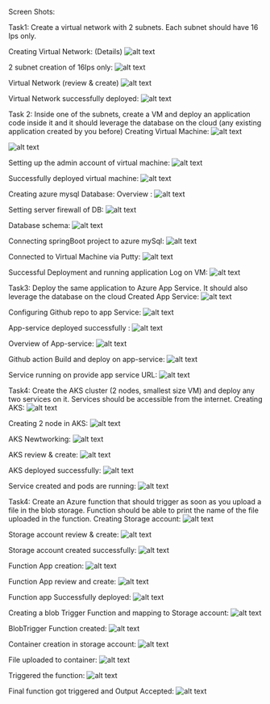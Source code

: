 Screen Shots:

Task1: Create a virtual network with 2 subnets. Each subnet should have 16 Ips only.

Creating Virtual Network: (Details)
![alt text](https://github.com/utkarshsanju13/springboot-azuresql/blob/main/img/cncreation1.png)

 
2 subnet creation of 16Ips only: 
![alt text](https://github.com/utkarshsanju13/springboot-azuresql/blob/main/img/vncreation2-2subnet16ipscreated.png)
 




Virtual Network (review & create)
![alt text](https://github.com/utkarshsanju13/springboot-azuresql/blob/main/img/vncreation3-reviewandcreate.png)
 
Virtual Network successfully deployed:
![alt text](https://github.com/utkarshsanju13/springboot-azuresql/blob/main/img/vnetcreation4-createdsuccesfully.png) 






Task 2: Inside one of the subnets, create a VM and deploy an application code inside it and it should leverage the database on the cloud (any existing application created by you before)
Creating Virtual Machine: 
![alt text](https://github.com/utkarshsanju13/springboot-azuresql/blob/main/img/vmcreation1Screenshot%202023-02-21%20140620.png)
 

![alt text](https://github.com/utkarshsanju13/springboot-azuresql/blob/main/img/vmcreatin2.png)
 
Setting up the admin account of virtual machine:
![alt text](https://github.com/utkarshsanju13/springboot-azuresql/blob/main/img/vmcreatin3.png)
 
Successfully deployed virtual machine:
![alt text](https://github.com/utkarshsanju13/springboot-azuresql/blob/main/img/vmcreatin4-successful.png)
 

Creating azure mysql Database:
Overview : 
![alt text](https://github.com/utkarshsanju13/springboot-azuresql/blob/main/img/db-created-overview.png)
 
Setting server firewall of DB: 
![alt text](https://github.com/utkarshsanju13/springboot-azuresql/blob/main/img/db-set-firewall.png)
 

Database schema: 
![alt text](https://github.com/utkarshsanju13/springboot-azuresql/blob/main/img/db-table.png)
 

Connecting springBoot project to azure mySql: 
![alt text](https://github.com/utkarshsanju13/springboot-azuresql/blob/main/img/application.yml-springboot-azuresql.png)
 
Connected to Virtual Machine via Putty: 
![alt text](https://github.com/utkarshsanju13/springboot-azuresql/blob/main/img/sucessfully-login-vm.png)

 

Successful Deployment and running application Log on VM: 
![alt text](https://github.com/utkarshsanju13/springboot-azuresql/blob/main/img/sucessfully-deploy-on-VM.png)
 

Task3: Deploy the same application to Azure App Service. It should also leverage the database on the cloud
Created App Service: 
![alt text](https://github.com/utkarshsanju13/springboot-azuresql/blob/main/img/createApp.png)
 
Configuring Github repo to app Service: 
![alt text](https://github.com/utkarshsanju13/springboot-azuresql/blob/main/img/createApp-githubaction.png)
 
App-service deployed successfully :
![alt text](https://github.com/utkarshsanju13/springboot-azuresql/blob/main/img/service-ccreated-succesfully.png)
 
Overview of App-service: 
![alt text](https://github.com/utkarshsanju13/springboot-azuresql/blob/main/img/overviewpage.png)
 
Github action Build and deploy on app-service: 
![alt text](https://github.com/utkarshsanju13/springboot-azuresql/blob/main/img/github-build-and-deploy-success.png)
 
Service running on provide app service URL:
![alt text](https://github.com/utkarshsanju13/springboot-azuresql/blob/main/img/url-output.png)
 
Task4: Create the AKS cluster (2 nodes, smallest size VM) and deploy any two services on it. Services should be accessible from the internet.
Creating AKS:
![alt text](https://github.com/utkarshsanju13/springboot-azuresql/blob/main/img/create%20kubernetes%20cluster.png)
 
Creating 2 node in AKS:
![alt text](https://github.com/utkarshsanju13/springboot-azuresql/blob/main/img/create%20kubernetes%20cluster2.png)
 
AKS Newtworking: 
![alt text](https://github.com/utkarshsanju13/springboot-azuresql/blob/main/img/create%20kubernetes%20cluster3.png)
 
AKS review & create: 
![alt text](https://github.com/utkarshsanju13/springboot-azuresql/blob/main/img/create%20kubernetes%20cluster4.png)
 
AKS deployed successfully:
![alt text](https://github.com/utkarshsanju13/springboot-azuresql/blob/main/img/clustercreatesuccess5.png)
 
Service created and pods are running: 
![alt text](https://github.com/utkarshsanju13/springboot-azuresql/blob/main/img/with%20runnung%20single%20pod.png)
 

Task4: Create an Azure function that should trigger as soon as you upload a file in the blob storage. Function should be able to print the name of the file uploaded in the function.
Creating Storage account:
![alt text](https://github.com/utkarshsanju13/springboot-azuresql/blob/main/img/storagecreated1.png)
 
Storage account review & create:
![alt text](https://github.com/utkarshsanju13/springboot-azuresql/blob/main/img/storagecreated1.5.png)
 
Storage account created successfully:
![alt text](https://github.com/utkarshsanju13/springboot-azuresql/blob/main/img/stragecreatedsuccesfully2.png)
 
Function App creation:
![alt text](https://github.com/utkarshsanju13/springboot-azuresql/blob/main/img/functioncreating1-region-westeurope.png)
 
Function App review and create:
![alt text](https://github.com/utkarshsanju13/springboot-azuresql/blob/main/img/functioncreating2-region-westeurope.png)
 
Function app Successfully deployed:
![alt text](https://github.com/utkarshsanju13/springboot-azuresql/blob/main/img/functioncreatsuccesfully3.png)
 
Creating a blob Trigger Function and mapping to Storage account:
![alt text](https://github.com/utkarshsanju13/springboot-azuresql/blob/main/img/storagemappingtoFunction.png)
 
BlobTrigger Function created:
![alt text](https://github.com/utkarshsanju13/springboot-azuresql/blob/main/img/blobtriggercreated.png)
 
Container creation in storage account: 
![alt text](https://github.com/utkarshsanju13/springboot-azuresql/blob/main/img/containerCreatedinStorageaccount.png)
 
File uploaded to container:
![alt text](https://github.com/utkarshsanju13/springboot-azuresql/blob/main/img/fileuploadedinContainer.png)
 
Triggered the function:
![alt text](https://github.com/utkarshsanju13/springboot-azuresql/blob/main/img/triggering%20the%20function.png)
 

Final function got triggered and Output Accepted:
![alt text](https://github.com/utkarshsanju13/springboot-azuresql/blob/main/img/finalout202Accepted.png)
 

